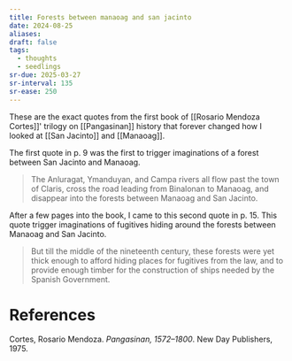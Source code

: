 ```yaml
---
title: Forests between manaoag and san jacinto
date: 2024-08-25
aliases: 
draft: false
tags:
  - thoughts
  - seedlings
sr-due: 2025-03-27
sr-interval: 135
sr-ease: 250
---
```

These are the exact quotes from the first book of [[Rosario Mendoza Cortes]]' trilogy on [[Pangasinan]] history that forever changed how I looked at [[San Jacinto]] and [[Manaoag]].

The first quote in p. 9 was the first to trigger imaginations of a forest between San Jacinto and Manaoag.

>The Anluragat, Ymanduyan, and Campa rivers all flow past the town of Claris, cross the road leading from Binalonan to Manaoag, and disappear into the forests between Manaoag and San Jacinto.

 After a few pages into the book, I came to this second quote in p. 15. This quote trigger imaginations of fugitives hiding around the forests between Manaoag and San Jacinto.

>But till the middle of the nineteenth century, these forests were yet thick enough to afford hiding places for fugitives from the law, and to provide enough timber for the construction of ships needed by the Spanish Government.

# References

Cortes, Rosario Mendoza. _Pangasinan, 1572–1800_. New Day Publishers, 1975.